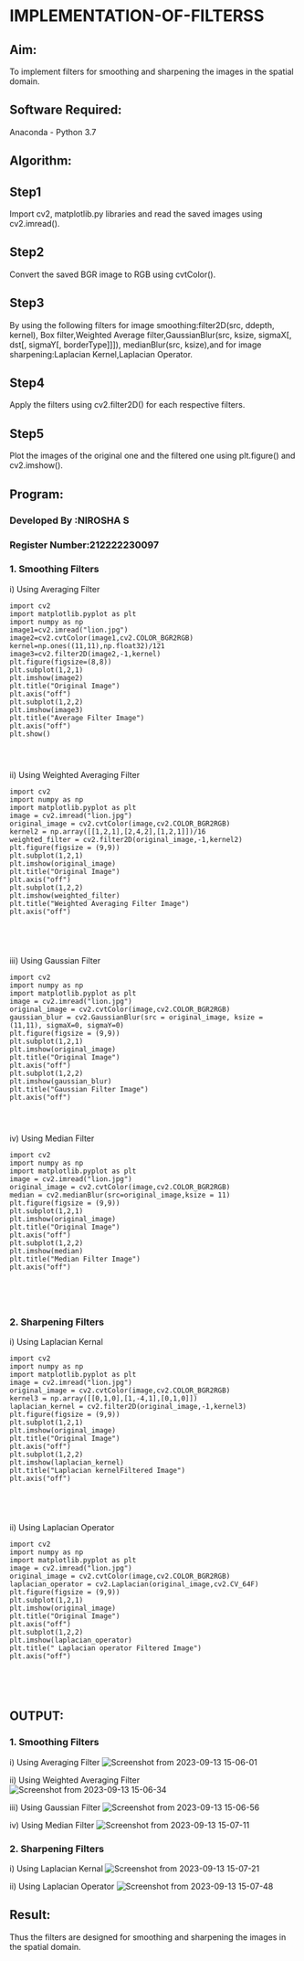 # IMPLEMENTATION-OF-FILTERSS
## Aim:
To implement filters for smoothing and sharpening the images in the spatial domain.

## Software Required:
Anaconda - Python 3.7

## Algorithm:
## Step1
Import cv2, matplotlib.py libraries and read the saved images using cv2.imread().

## Step2
Convert the saved BGR image to RGB using cvtColor().

## Step3
By using the following filters for image smoothing:filter2D(src, ddepth, kernel), Box filter,Weighted Average filter,GaussianBlur(src, ksize, sigmaX[, dst[, sigmaY[, borderType]]]), medianBlur(src, ksize),and for image sharpening:Laplacian Kernel,Laplacian Operator.

## Step4
Apply the filters using cv2.filter2D() for each respective filters.

## Step5
Plot the images of the original one and the filtered one using plt.figure() and cv2.imshow().

## Program:
### Developed By   :NIROSHA S
### Register Number:212222230097


### 1. Smoothing Filters

i) Using Averaging Filter
```
import cv2
import matplotlib.pyplot as plt
import numpy as np
image1=cv2.imread("lion.jpg")
image2=cv2.cvtColor(image1,cv2.COLOR_BGR2RGB)
kernel=np.ones((11,11),np.float32)/121
image3=cv2.filter2D(image2,-1,kernel)
plt.figure(figsize=(8,8))
plt.subplot(1,2,1)
plt.imshow(image2)
plt.title("Original Image")
plt.axis("off")
plt.subplot(1,2,2)
plt.imshow(image3)
plt.title("Average Filter Image")
plt.axis("off")
plt.show()




```
ii) Using Weighted Averaging Filter
```
import cv2
import numpy as np
import matplotlib.pyplot as plt
image = cv2.imread("lion.jpg")
original_image = cv2.cvtColor(image,cv2.COLOR_BGR2RGB)
kernel2 = np.array([[1,2,1],[2,4,2],[1,2,1]])/16
weighted_filter = cv2.filter2D(original_image,-1,kernel2)
plt.figure(figsize = (9,9))
plt.subplot(1,2,1)
plt.imshow(original_image)
plt.title("Original Image")
plt.axis("off")
plt.subplot(1,2,2)
plt.imshow(weighted_filter)
plt.title("Weighted Averaging Filter Image")
plt.axis("off")





```
iii) Using Gaussian Filter
```
import cv2
import numpy as np
import matplotlib.pyplot as plt
image = cv2.imread("lion.jpg")
original_image = cv2.cvtColor(image,cv2.COLOR_BGR2RGB)
gaussian_blur = cv2.GaussianBlur(src = original_image, ksize = (11,11), sigmaX=0, sigmaY=0)
plt.figure(figsize = (9,9))
plt.subplot(1,2,1)
plt.imshow(original_image)
plt.title("Original Image")
plt.axis("off")
plt.subplot(1,2,2)
plt.imshow(gaussian_blur)
plt.title("Gaussian Filter Image")
plt.axis("off")




```

iv) Using Median Filter
```
import cv2
import numpy as np
import matplotlib.pyplot as plt
image = cv2.imread("lion.jpg")
original_image = cv2.cvtColor(image,cv2.COLOR_BGR2RGB)
median = cv2.medianBlur(src=original_image,ksize = 11)
plt.figure(figsize = (9,9))
plt.subplot(1,2,1)
plt.imshow(original_image)
plt.title("Original Image")
plt.axis("off")
plt.subplot(1,2,2)
plt.imshow(median)
plt.title("Median Filter Image")
plt.axis("off")





```

### 2. Sharpening Filters
i) Using Laplacian Kernal
```
import cv2
import numpy as np
import matplotlib.pyplot as plt
image = cv2.imread("lion.jpg")
original_image = cv2.cvtColor(image,cv2.COLOR_BGR2RGB)
kernel3 = np.array([[0,1,0],[1,-4,1],[0,1,0]])
laplacian_kernel = cv2.filter2D(original_image,-1,kernel3)
plt.figure(figsize = (9,9))
plt.subplot(1,2,1)
plt.imshow(original_image)
plt.title("Original Image")
plt.axis("off")
plt.subplot(1,2,2)
plt.imshow(laplacian_kernel)
plt.title("Laplacian kernelFiltered Image")
plt.axis("off")





```
ii) Using Laplacian Operator
```
import cv2
import numpy as np
import matplotlib.pyplot as plt
image = cv2.imread("lion.jpg")
original_image = cv2.cvtColor(image,cv2.COLOR_BGR2RGB)
laplacian_operator = cv2.Laplacian(original_image,cv2.CV_64F)
plt.figure(figsize = (9,9))
plt.subplot(1,2,1)
plt.imshow(original_image)
plt.title("Original Image")
plt.axis("off")
plt.subplot(1,2,2)
plt.imshow(laplacian_operator)
plt.title(" Laplacian operator Filtered Image")
plt.axis("off")





```

## OUTPUT:
### 1. Smoothing Filters


i) Using Averaging Filter
![Screenshot from 2023-09-13 15-06-01](https://github.com/Niroshassithanathan/IMPLEMENTATION-OF-FILTERSS/assets/121418437/ce553b44-6da4-4edf-9ffd-19dd8558fd50)


ii) Using Weighted Averaging Filter
![Screenshot from 2023-09-13 15-06-34](https://github.com/Niroshassithanathan/IMPLEMENTATION-OF-FILTERSS/assets/121418437/f9f46a0c-4849-4ce1-aae2-6df73c0c19e1)

iii) Using Gaussian Filter
![Screenshot from 2023-09-13 15-06-56](https://github.com/Niroshassithanathan/IMPLEMENTATION-OF-FILTERSS/assets/121418437/127625e1-f7ed-484c-b791-0e6061f6014d)

iv) Using Median Filter
![Screenshot from 2023-09-13 15-07-11](https://github.com/Niroshassithanathan/IMPLEMENTATION-OF-FILTERSS/assets/121418437/f145446e-993e-4417-8ea4-cc00dd571f35)

### 2. Sharpening Filters


i) Using Laplacian Kernal
![Screenshot from 2023-09-13 15-07-21](https://github.com/Niroshassithanathan/IMPLEMENTATION-OF-FILTERSS/assets/121418437/1167c1ea-6dce-4d8d-a446-2ef267033395)


ii) Using Laplacian Operator
![Screenshot from 2023-09-13 15-07-48](https://github.com/Niroshassithanathan/IMPLEMENTATION-OF-FILTERSS/assets/121418437/995ec932-461c-405f-996e-6ab87114d3a8)



## Result:
Thus the filters are designed for smoothing and sharpening the images in the spatial domain.
